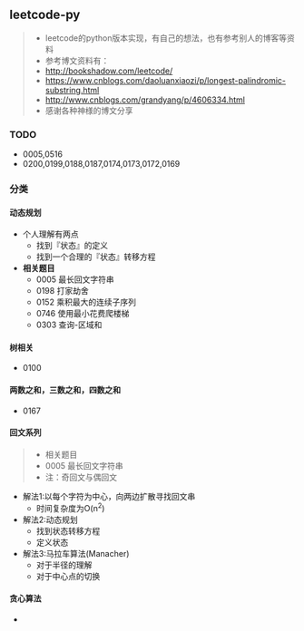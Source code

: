 ## leetcode-py
>* leetcode的python版本实现，有自己的想法，也有参考别人的博客等资料
>* 参考博文资料有：
>  * http://bookshadow.com/leetcode/
>  * https://www.cnblogs.com/daoluanxiaozi/p/longest-palindromic-substring.html
>  * http://www.cnblogs.com/grandyang/p/4606334.html
>* 感谢各种神様的博文分享

### TODO
* 0005,0516
* 0200,0199,0188,0187,0174,0173,0172,0169

### 分类
#### 动态规划
* 个人理解有两点
  - 找到『状态』的定义
  - 找到一个合理的『状态』转移方程
* **相关题目**
  - 0005 最长回文字符串
  - 0198 打家劫舍
  - 0152 乘积最大的连续子序列
  - 0746 使用最小花费爬楼梯
  - 0303 查询-区域和

#### 树相关
* 0100

#### 两数之和，三数之和，四数之和
* 0167

#### 回文系列
> * 相关题目
>  * 0005 最长回文字符串
> * 注：奇回文与偶回文
* 解法1:以每个字符为中心，向两边扩散寻找回文串
  * 时间复杂度为O(n<sup>2</sup>)
* 解法2:动态规划
  * 找到状态转移方程
  * 定义状态
* 解法3:马拉车算法(Manacher)
  * 对于半径的理解
  * 对于中心点的切换
  
#### 贪心算法
* 